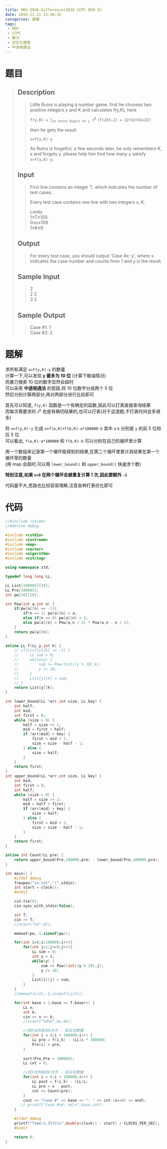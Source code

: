 ```yaml
---
title: HDU 5936.Difference(2016 CCPC 杭州 D)
date: 2016-11-21 23:38:35
categories: 题解
tags: 
 - HDU
 - CCPC
 - 暴力
 - 记忆化搜索
 - 中途相遇法
---
```

# 题目
> 
> ## Description  
>> Little Ruins is playing a number game, first he chooses two positive integers y and K and calculates f(y,K), here  
>>   
>> <code>f(y,K) = ∑<sub>in every digits of y</sub> z<sup>K</sup></code>   `(f(233,2) = 22+32+32=22)`  
>>   
>>   
>> then he gets the result  
>>   
>> `x=f(y,K)-y`  
>>   
>>   
>> As Ruins is forgetful, a few seconds later, he only remembers K, x and forgets y. please help him find how many y satisfy `x=f(y,K)-y`.  
>>    
>>   
>> <!--more-->  
> 
> ## Input  
>> First line contains an integer T, which indicates the number of test cases.  
>>   
>> Every test case contains one line with two integers x, K.  
>>   
>> Limits  
>> 1≤T≤100  
>> 0≤x≤109  
>> 1≤K≤9  
>>    
>>   
> 
> ## Output  
>> For every test case, you should output 'Case #x: y', where x indicates the case number and counts from 1 and y is the result.  
>>    
>>   
> 
> ## Sample Input  
>> 2  
>> 2 2  
>> 3 2  
>>    
>>   
> 
> ## Sample Output  
>> Case #1: 1  
>> Case #2: 2  
>>    


# 题解
求所有满足 `x=f(y,K)-y` 的数量  
计算一下,可以发现 **y 最多为 10 位** (计算下极端情况)  
而暴力搜索 10 位的数字显然会超时  
可以采用 **中途相遇法** 的思路,将 10 位数字分成两个 5 位  
然后分别计算两部分,再对两部分进行比较即可  

首先可以知道, `f(y,K)` 函数是一个有确定的函数,因此可以打表直接查询结果  
而每次需要求的 <code>z<sup>K</sup></code> 也是有确切结果的,也可以打表(对于这道题,不打表时间会多很多)  

将 `x=f(y,K)-y` 化成 `x=f(a,K)+f(b,K)-a*100000-b` 其中 `a` `b` 分别是 `y` 的前 5 位和后 5 位  
可以看出, `f(a,K)-a*100000` 和 `f(b,K)-b` 可以分别在自己的循环里计算  

用一个数组来记录第一个循环能得到的结果,在第二个循环里累计其结果在第一个循环里的数量  
(用 map 会超时,可以用 `lower_bound()` 和 `upper_bound()` 快速求个数)   

**特别注意,如果 `x=0` 在两个循环会被重复计算 1 次,因此要额外 `-1`** 

代码量不大,思路也比较容易理解,注意各种打表优化即可  

# 代码
```cpp Difference https://github.com/OhYee/ACM.github.io/blob/master/HDU/5936.%44%69%66%66%65%72%65%6E%63%65.cpp 代码备份
//#include <ctime>
//#define debug

#include <cstdio>
#include <iostream>
#include <map>
#include <vector>
#include <algorithm>
#include <cstring>

using namespace std;

typedef long long LL;

LL List[100005][10];
LL Pre[100005];
int pw[10][10];

int Pow(int a,int n) {
    if(pw[a][n] == -1){
        if(n == 1) pw[a][n] = a;
        else if(n == 0) pw[a][n] = 1;
        else pw[a][n] = Pow(a,n / 2) * Pow(a,n - n / 2);
    }
    return pw[a][n];
}

inline LL f(LL y,int k) {
    // if(List[y][k] == -1) {
    //     LL sum = 0;
    //     while(y) {
    //         sum += Pow((int)(y % 10),k);
    //         y /= 10;
    //     }
    //     List[y][k] = sum;
    // }
    return List[y][k];
}

int lower_bound(LL *arr,int size, LL key) {
    int half;
    int mid;
    int first = 0;
    while (size > 0) {
        half = size >> 1;
        mid = first + half;
        if (arr[mid] < key) {
            first = mid + 1;
            size = size - half - 1;
        } else {
            size = half;
        }
    }
    return first;
}
int upper_bound(LL *arr,int size, LL key) {
    int mid;
    int first = 0;
    int half;
    while (size > 0) {
        half = size >> 1;
        mid = half + first;
        if (arr[mid] > key) {
            size = half;
        } else {
            first = mid + 1;
            size = size - half - 1;
        }
    }
    return first;
}

inline int Count(LL pre) {
    return upper_bound(Pre,100000,pre) - lower_bound(Pre,100000,pre);
}

int main() {
    #ifdef debug
    freopen("in.txt","r",stdin);
    int start = clock();
    #endif

    cin.tie(0);
    cin.sync_with_stdio(false);

    int T;
    cin >> T;
    //scanf("%d",&T);

    memset(pw,-1,sizeof(pw));

    for(int i=0;i<100000;i++){
        for(int j=1;j<=9;j++){
            LL sum = 0;
            int y = i;
            while(y) {
                sum += Pow((int)(y % 10),j);
                y /= 10;
            }
            List[i][j] = sum;
        }
    }
    //memset(List,-1,sizeof(List));

    for(int kase = 1;kase <= T;kase++) {
        LL x;
        int k;
        cin >> x >> k;
        //scanf("%d%d",&x,&k);

        //前5位的各位k次方 - 前五位数据
        for(int i = 0;i < 100000;i++) {
            LL pre = f(i,k) - (LL)i * 100000;
            Pre[i] = pre;
        }
        
        sort(Pre,Pre + 100000);
        LL cnt = 0;

        //后5位的各位k次方 - 后五位数据
        for(int i = 0;i < 100000;i++) {
            LL post = f(i,k) - (LL)i;
            LL pre = x - post;
            cnt += Count(pre);
        }
        cout << "Case #" << kase << ": " << cnt-(x==0) << endl;
       // printf("Case #%d: %d\n",kase,cnt);
    }

    #ifdef debug
    printf("Time:%.3lfs\n",double(clock() - start) / CLOCKS_PER_SEC);
    #endif

    return 0;
}
```
